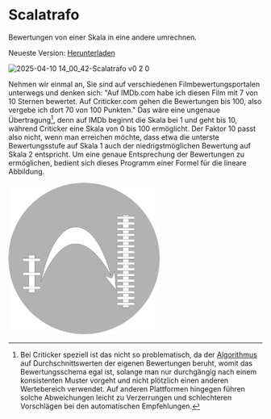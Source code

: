 # Scalatrafo
 Bewertungen von einer Skala in eine andere umrechnen.

Neueste Version: [Herunterladen](https://github.com/Alsweider/Scalatrafo/releases/latest)

![2025-04-10 14_00_42-Scalatrafo v0 2 0](https://github.com/user-attachments/assets/779167e9-b6c5-4577-bfd5-071cd993c012)

Nehmen wir einmal an, Sie sind auf verschiedenen Filmbewertungsportalen unterwegs und denken sich: "Auf IMDb.com habe ich diesen Film mit 7 von 10 Sternen bewertet. Auf Criticker.com gehen die Bewertungen bis 100, also vergebe ich dort 70 von 100 Punkten." Das wäre eine ungenaue Übertragung[^1], denn auf IMDb beginnt die Skala bei 1 und geht bis 10, während Criticker eine Skala von 0 bis 100 ermöglicht. Der Faktor 10 passt also nicht, wenn man erreichen möchte, dass etwa die unterste Bewertungsstufe auf Skala 1 auch der niedrigstmöglichen Bewertung auf Skala 2 entspricht. Um eine genaue Entsprechung der Bewertungen zu ermöglichen, bedient sich dieses Programm einer Formel für die lineare Abbildung.

<a href="https://github.com/Alsweider/Scalatrafo/releases/latest"><img src="https://github.com/Alsweider/Scalatrafo/blob/40f83a5bd0bc30d66a9844fe76dec7f6097312f3/icon.png" alt="Scalatrafo herunterladen" style="width:300px;"></a>

[^1]: Bei Criticker speziell ist das nicht so problematisch, da der [Algorithmus](https://www.criticker.com/explain/) auf Durchschnittswerten der eigenen Bewertungen beruht, womit das Bewertungsschema egal ist, solange man nur durchgängig nach einem konsistenten Muster vorgeht und nicht plötzlich einen anderen Wertebereich verwendet. Auf anderen Plattformen hingegen führen solche Abweichungen leicht zu Verzerrungen und schlechteren Vorschlägen bei den automatischen Empfehlungen. 
